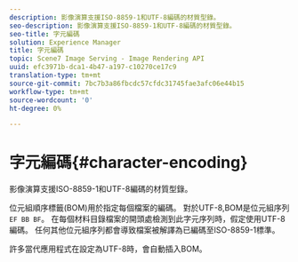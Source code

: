```yaml
---
description: 影像演算支援ISO-8859-1和UTF-8編碼的材質型錄。
seo-description: 影像演算支援ISO-8859-1和UTF-8編碼的材質型錄。
seo-title: 字元編碼
solution: Experience Manager
title: 字元編碼
topic: Scene7 Image Serving - Image Rendering API
uuid: efc3971b-dca1-4b47-a197-c10270ce17c9
translation-type: tm+mt
source-git-commit: 7bc7b3a86fbcdc57cfdc31745fae3afc06e44b15
workflow-type: tm+mt
source-wordcount: '0'
ht-degree: 0%

---
```



# 字元編碼{#character-encoding}

影像演算支援ISO-8859-1和UTF-8編碼的材質型錄。

位元組順序標籤(BOM)用於指定每個檔案的編碼。 對於UTF-8,BOM是位元組序列`EF BB BF`。 在每個材料目錄檔案的開頭處檢測到此字元序列時，假定使用UTF-8編碼。 任何其他位元組序列都會導致檔案被解譯為已編碼至ISO-8859-1標準。

許多當代應用程式在設定為UTF-8時，會自動插入BOM。
